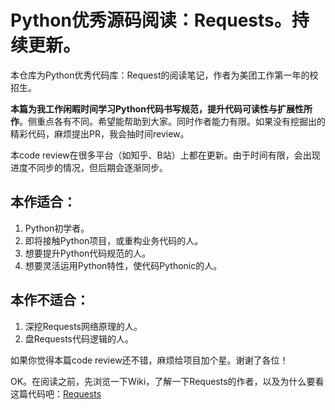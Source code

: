# Python优秀源码阅读：Requests。持续更新。

本仓库为Python优秀代码库：Request的阅读笔记，作者为美团工作第一年的校招生。

**本篇为我工作闲暇时间学习Python代码书写规范，提升代码可读性与扩展性所作**。侧重点各有不同。希望能帮助到大家。同时作者能力有限。如果没有挖掘出的精彩代码，麻烦提出PR，我会抽时间review。

本code review在很多平台（如知乎、B站）上都在更新。由于时间有限，会出现进度不同步的情况，但后期会逐渐同步。

## 本作适合：
1. Python初学者。
2. 即将接触Python项目，或重构业务代码的人。
3. 想要提升Python代码规范的人。
4. 想要灵活运用Python特性，使代码Pythonic的人。

## 本作不适合：
1. 深挖Requests网络原理的人。
2. 盘Requests代码逻辑的人。

如果你觉得本篇code review还不错，麻烦给项目加个星。谢谢了各位！

OK。在阅读之前，先浏览一下Wiki，了解一下Requests的作者，以及为什么要看这篇代码吧：[Requests](https://zh.wikipedia.org/zh-tw/Requests)

